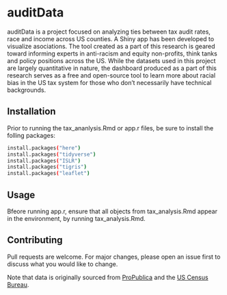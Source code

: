 # auditData
auditData is a project focused on analyzing ties between tax audit rates, race and income across US counties.  A Shiny app has been developed to visualize asociations.  The tool created as a part of this research is geared toward informing experts in anti-racism and equity non-profits, think tanks and policy positions across the US.  While the datasets used in this project are largely quantitative in nature, the dashboard produced as a part of this research serves as a free and open-source tool to learn more about racial bias in the US tax system for those who don’t necessarily have technical backgrounds. 

## Installation
Prior to running the tax_ananlysis.Rmd or app.r files, be sure to install the folling packages:

```bash
install.packages("here")
install.packages("tidyverse")
install.packages("ISLR")
install.packages("tigris")
install.packages("leaflet")
```

## Usage
Bfeore running app.r, ensure that all objects from tax_analysis.Rmd appear in the environment, by running tax_analysis.Rmd.  

## Contributing
Pull requests are welcome.  For major changes, please open an issue first to discuss what you would like to change.

Note that data is originally sourced from [ProPublica](https://github.com/propublica/auditData) and the [US Census Bureau](https://www.census.gov/programs-surveys/acs).  
